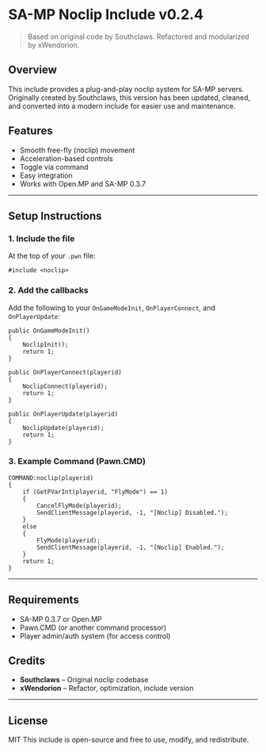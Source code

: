 # SA-MP Noclip Include v0.2.4

> Based on original code by Southclaws. Refactored and modularized by xWendorion.

## Overview

This include provides a plug-and-play noclip system for SA-MP servers.  
Originally created by Southclaws, this version has been updated, cleaned, and converted into a modern include for easier use and maintenance.

## Features

- Smooth free-fly (noclip) movement
- Acceleration-based controls
- Toggle via command
- Easy integration
- Works with Open.MP and SA-MP 0.3.7

---

## Setup Instructions

### 1. Include the file

At the top of your `.pwn` file:

```pawn
#include <noclip>
```

### 2. Add the callbacks

Add the following to your `OnGameModeInit`, `OnPlayerConnect`, and `OnPlayerUpdate`:

```pawn
public OnGameModeInit()
{
    NoclipInit();
    return 1;
}

public OnPlayerConnect(playerid)
{
    NoclipConnect(playerid);
    return 1;
}

public OnPlayerUpdate(playerid)
{
    NoclipUpdate(playerid);
    return 1;
}
```

### 3. Example Command (Pawn.CMD)

```pawn
COMMAND:noclip(playerid)
{
    if (GetPVarInt(playerid, "FlyMode") == 1)
    {
        CancelFlyMode(playerid);
        SendClientMessage(playerid, -1, "[Noclip] Disabled.");
    }
    else
    {
        FlyMode(playerid);
        SendClientMessage(playerid, -1, "[Noclip] Enabled.");
    }
    return 1;
}
```

---

## Requirements

- SA-MP 0.3.7 or Open.MP
- Pawn.CMD (or another command processor)
- Player admin/auth system (for access control)

## Credits

- **Southclaws** – Original noclip codebase  
- **xWendorion** – Refactor, optimization, include version

---

## License
MIT
This include is open-source and free to use, modify, and redistribute.
